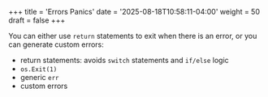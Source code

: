 +++
title = 'Errors Panics'
date = '2025-08-18T10:58:11-04:00'
weight = 50
draft = false
+++

You can either use `return` statements to exit when there is an error, or you can generate custom errors:
- return statements: avoids `switch` statements and `if/else` logic
- `os.Exit(1)`
- generic `err`
- custom errors